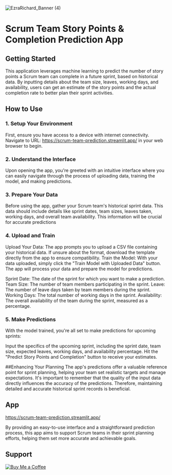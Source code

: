 
![EzraRichard_Banner (4)](https://github.com/ezrarichard/Scrum-Team-Prediction/assets/125721936/2da64a68-bdb4-4184-a7df-328dbfcb6c67)

# Scrum Team Story Points & Completion Prediction App

## Getting Started
This application leverages machine learning to predict the number of story points a Scrum team can complete in a future sprint, based on historical data. By inputting details about the team size, leaves, working days, and availability, users can get an estimate of the story points and the actual completion rate to better plan their sprint activities.

## How to Use
### 1. Setup Your Environment
First, ensure you have access to a device with internet connectivity. Navigate to URL: https://scrum-team-prediction.streamlit.app/ in your web browser to begin.

### 2. Understand the Interface
Upon opening the app, you're greeted with an intuitive interface where you can easily navigate through the process of uploading data, training the model, and making predictions.

### 3. Prepare Your Data
Before using the app, gather your Scrum team's historical sprint data. This data should include details like sprint dates, team sizes, leaves taken, working days, and overall team availability. This information will be crucial for accurate predictions

### 4. Upload and Train
Upload Your Data: The app prompts you to upload a CSV file containing your historical data. If unsure about the format, download the template directly from the app to ensure compatibility.
Train the Model: With your data uploaded, simply click the "Train Model with Uploaded Data" button. The app will process your data and prepare the model for predictions.

Sprint Date: The date of the sprint for which you want to make a prediction.
Team Size: The number of team members participating in the sprint.
Leave: The number of leave days taken by team members during the sprint.
Working Days: The total number of working days in the sprint.
Availability: The overall availability of the team during the sprint, measured as a percentage.

### 5. Make Predictions
With the model trained, you're all set to make predictions for upcoming sprints:

Input the specifics of the upcoming sprint, including the sprint date, team size, expected leaves, working days, and availability percentage.
Hit the "Predict Story Points and Completion" button to receive your estimates.

##Enhancing Your Planning
The app's predictions offer a valuable reference point for sprint planning, helping your team set realistic targets and manage expectations. It's important to remember that the quality of the input data directly influences the accuracy of the predictions. Therefore, maintaining detailed and accurate historical sprint records is beneficial.

## App
https://scrum-team-prediction.streamlit.app/

By providing an easy-to-use interface and a straightforward prediction process, this app aims to support Scrum teams in their sprint planning efforts, helping them set more accurate and achievable goals.

## Support
[![Buy Me a Coffee](https://img.shields.io/badge/Buy%20Me%20a%20Coffee-Donate-yellow.svg)](https://www.buymeacoffee.com/ezrarichard)
